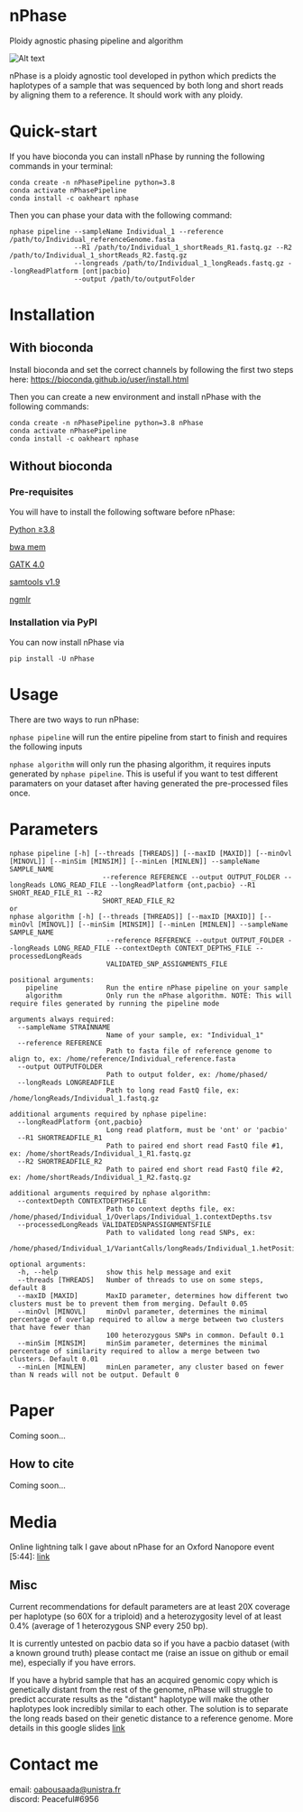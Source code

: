 # nPhase
Ploidy agnostic phasing pipeline and algorithm

![Alt text](/img/nPhasePipeline.jpg?raw=true "nPhase Pipeline")

nPhase is a ploidy agnostic tool developed in python which predicts the haplotypes of a sample that was sequenced by both long and short reads by aligning them to a reference. It should work with any ploidy.

# Quick-start

If you have bioconda you can install nPhase by running the following commands in your terminal:

```
conda create -n nPhasePipeline python=3.8
conda activate nPhasePipeline  
conda install -c oakheart nphase
```

Then you can phase your data with the following command:

```
nphase pipeline --sampleName Individual_1 --reference /path/to/Individual_referenceGenome.fasta 
                --R1 /path/to/Individual_1_shortReads_R1.fastq.gz --R2 /path/to/Individual_1_shortReads_R2.fastq.gz
                --longreads /path/to/Individual_1_longReads.fastq.gz --longReadPlatform [ont|pacbio]
                --output /path/to/outputFolder
```


# Installation

## With bioconda

Install bioconda and set the correct channels by following the first two steps here: https://bioconda.github.io/user/install.html

Then you can create a new environment and install nPhase with the following commands:
```
conda create -n nPhasePipeline python=3.8 nPhase  
conda activate nPhasePipeline  
conda install -c oakheart nphase
```

## Without bioconda

### Pre-requisites

You will have to install the following software before nPhase:

[Python ≥3.8](https://www.python.org/downloads/)

[bwa mem](https://github.com/lh3/bwa)

[GATK 4.0](https://github.com/broadinstitute/gatk)

[samtools v1.9](https://github.com/samtools/samtools/tree/1.9)

[ngmlr](https://github.com/philres/ngmlr)

### Installation via PyPI

You can now install nPhase via

`pip install -U nPhase`

# Usage

There are two ways to run nPhase:

`nphase pipeline` will run the entire pipeline from start to finish and requires the following inputs

`nphase algorithm` will only run the phasing algorithm, it requires inputs generated by `nphase pipeline`. This is useful if you want to test different paramaters on your dataset after having generated the pre-processed files once.

# Parameters

```
nphase pipeline [-h] [--threads [THREADS]] [--maxID [MAXID]] [--minOvl [MINOVL]] [--minSim [MINSIM]] [--minLen [MINLEN]] --sampleName SAMPLE_NAME
                       --reference REFERENCE --output OUTPUT_FOLDER --longReads LONG_READ_FILE --longReadPlatform {ont,pacbio} --R1 SHORT_READ_FILE_R1 --R2
                       SHORT_READ_FILE_R2
or
nphase algorithm [-h] [--threads [THREADS]] [--maxID [MAXID]] [--minOvl [MINOVL]] [--minSim [MINSIM]] [--minLen [MINLEN]] --sampleName SAMPLE_NAME
                        --reference REFERENCE --output OUTPUT_FOLDER --longReads LONG_READ_FILE --contextDepth CONTEXT_DEPTHS_FILE --processedLongReads
                        VALIDATED_SNP_ASSIGNMENTS_FILE

positional arguments:
    pipeline            Run the entire nPhase pipeline on your sample
    algorithm           Only run the nPhase algorithm. NOTE: This will require files generated by running the pipeline mode

arguments always required:
  --sampleName STRAINNAME
                        Name of your sample, ex: "Individual_1"
  --reference REFERENCE
                        Path to fasta file of reference genome to align to, ex: /home/reference/Individual_reference.fasta
  --output OUTPUTFOLDER
                        Path to output folder, ex: /home/phased/
  --longReads LONGREADFILE
                        Path to long read FastQ file, ex: /home/longReads/Individual_1.fastq.gz

additional arguments required by nphase pipeline:
  --longReadPlatform {ont,pacbio}
                        Long read platform, must be 'ont' or 'pacbio'
  --R1 SHORTREADFILE_R1
                        Path to paired end short read FastQ file #1, ex: /home/shortReads/Individual_1_R1.fastq.gz
  --R2 SHORTREADFILE_R2
                        Path to paired end short read FastQ file #2, ex: /home/shortReads/Individual_1_R2.fastq.gz

additional arguments required by nphase algorithm:
  --contextDepth CONTEXTDEPTHSFILE
                        Path to context depths file, ex: /home/phased/Individual_1/Overlaps/Individual_1.contextDepths.tsv
  --processedLongReads VALIDATEDSNPASSIGNMENTSFILE
                        Path to validated long read SNPs, ex:
                        /home/phased/Individual_1/VariantCalls/longReads/Individual_1.hetPositions.SNPxLongReads.validated.tsv

optional arguments:
  -h, --help            show this help message and exit
  --threads [THREADS]   Number of threads to use on some steps, default 8
  --maxID [MAXID]       MaxID parameter, determines how different two clusters must be to prevent them from merging. Default 0.05
  --minOvl [MINOVL]     minOvl parameter, determines the minimal percentage of overlap required to allow a merge between two clusters that have fewer than
                        100 heterozygous SNPs in common. Default 0.1
  --minSim [MINSIM]     minSim parameter, determines the minimal percentage of similarity required to allow a merge between two clusters. Default 0.01
  --minLen [MINLEN]     minLen parameter, any cluster based on fewer than N reads will not be output. Default 0

```

# Paper

Coming soon...

## How to cite

Coming soon...

# Media

Online lightning talk I gave about nPhase for an Oxford Nanopore event [5:44]: [link](https://drive.google.com/file/d/16quLufiNhICXqmAAGRYEIy1MivWVMXVI/view?usp=sharing)

## Misc

Current recommendations for default parameters are at least 20X coverage per haplotype (so 60X for a triploid) and a heterozygosity level of at least 0.4% (average of 1 heterozygous SNP every 250 bp).

It is currently untested on pacbio data so if you have a pacbio dataset (with a known ground truth) please contact me (raise an issue on github or email me), especially if you have errors.

If you have a hybrid sample that has an acquired genomic copy which is genetically distant from the rest of the genome, nPhase will struggle to predict accurate results as the "distant" haplotype will make the other haplotypes look incredibly similar to each other. The solution is to separate the long reads based on their genetic distance to a reference genome. More details in this google slides [link](https://docs.google.com/presentation/d/1LCvfwa214RK4ycm9ga8aa8MKzwQZJyvwa3MLP1iAJBA/edit?usp=sharing)


# Contact me

email: oabousaada@unistra.fr  
discord: Peaceful#6956
